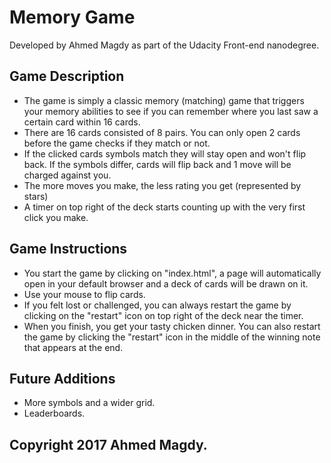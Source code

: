 # Memory Game
 Developed by Ahmed Magdy as part of the Udacity Front-end nanodegree.

## Game Description
- The game is simply a classic memory (matching) game that triggers your memory abilities to see if you can remember where you last saw a certain card within 16 cards. 
- There are 16 cards consisted of 8 pairs. You can only open 2 cards before the game checks if they match or not.
- If the clicked cards symbols match they will stay open and won't flip back. If the symbols differ, cards will flip back and 1 move will be charged against you.
- The more moves you make, the less rating you get (represented by stars)
- A timer on top right of the deck starts counting up with the very first click you make.

## Game Instructions
- You start the game by clicking on "index.html", a page will automatically open in your default browser and a deck of cards will be drawn on it.
- Use your mouse to flip cards.
- If you felt lost or challenged, you can always restart the game by clicking on the "restart" icon on top right of the deck near the timer.
- When you finish, you get your tasty chicken dinner. You can also restart the game by clicking the "restart" icon in the middle of the winning note that appears at the end.

## Future Additions

- More symbols and a wider grid.
- Leaderboards.

## Copyright 2017 Ahmed Magdy.
